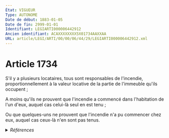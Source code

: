 ```yaml
---
État: VIGUEUR
Type: AUTONOME
Date de début: 1883-01-05
Date de fin: 2999-01-01
Identifiant: LEGIARTI000006442912
Ancien identifiant: ACAXXXXXXXX5X01734AAXXAA
URL: article/LEGI/ARTI/00/00/06/44/29/LEGIARTI000006442912.xml
---
```


<h1>Article 1734</h1>

S'il y a plusieurs locataires, tous sont responsables de l'incendie,
proportionnellement à la valeur locative de la partie de l'immeuble qu'ils
occupent ;<br />

A moins qu'ils ne prouvent que l'incendie a commencé dans l'habitation de l'un
d'eux, auquel cas celui-là seul en est tenu ;<br />

Ou que quelques-uns ne prouvent que l'incendie n'a pu commencer chez eux, auquel
cas ceux-là n'en sont pas tenus.


<details>
  <summary><em>Références</em></summary>

  <h2>Articles faisant référence à l'article</h2>
  
  <ul>
    <li>
      <a href="https://legal.tricoteuses.fr//redirection/LEGIARTI000006539894?vers=git&vers=legifrance">Code de la défense - article L2234-17 AUTONOME ABROGE, en vigueur du 2004-12-21 au 2024-10-03</a> CITATION source
    </li>
    <li>
      <a href="https://legal.tricoteuses.fr//redirection/LEGIARTI000006438839?vers=git&vers=legifrance">Code civil - article 1384 AUTONOME MODIFIE, en vigueur du 1971-01-01 au 2002-03-05</a> CITATION source
    </li>
    <li>
      <a href="https://legal.tricoteuses.fr//redirection/LEGIARTI000032041559?vers=git&vers=legifrance">Code civil - article 1242 AUTONOME VIGUEUR, en vigueur depuis le 2016-10-01</a> CITATION source
    </li>
    <li>
      <a href="https://legal.tricoteuses.fr//redirection/LEGIARTI000041760926?vers=git&vers=legifrance">Code civil - article 1384 AUTONOME MODIFIE, en vigueur du 1804-03-21 au 1922-11-09</a> CITATION source
    </li>
    <li>
      <a href="https://legal.tricoteuses.fr//redirection/LEGIARTI000032006591?vers=git&vers=legifrance">Ordonnance n° 2016-131 du 10 février 2016 portant réforme du droit des contrats, du régime général et de la preuve des obligations - article 2 ENTIEREMENT_MODIF</a> CITATION source
    </li>
    <li>
      <a href="https://legal.tricoteuses.fr//redirection/LEGIARTI000046513674?vers=git&vers=legifrance">Code civil - article 1384 AUTONOME MODIFIE, en vigueur du 1937-04-06 au 1971-01-01</a> CITATION source
    </li>
    <li>
      <a href="https://legal.tricoteuses.fr//redirection/LEGIARTI000006341043?vers=git&vers=legifrance">Ordonnance n°59-63 du 6 janvier 1959 relative aux réquisitions de biens et de services - article 20 AUTONOME ABROGE, en vigueur du 1959-01-08 au 2004-12-21</a> CITATION source
    </li>
    <li>
      <a href="https://legal.tricoteuses.fr//redirection/LEGIARTI000006284127?vers=git&vers=legifrance">Loi du 1er juin 1924 mettant en vigueur la législation civile française dans les départements du Bas-Rhin, du Haut-Rhin et de la Moselle - article 72 AUTONOME VIGUEUR, en vigueur depuis le 1924-06-03</a> CITATION source
    </li>
    <li>
      <a href="https://legal.tricoteuses.fr//redirection/LEGIARTI000046513651?vers=git&vers=legifrance">Code civil - article 1384 AUTONOME MODIFIE, en vigueur du 1922-11-09 au 1937-04-06</a> CITATION source
    </li>
    <li>
      <a href="https://legal.tricoteuses.fr//redirection/LEGIARTI000006382715?vers=git&vers=legifrance">Arrêté du 18 janvier 1977 fixant les conditions de nomination des capitaines professionnels de sapeurs-pompiers communaux - article ANNEXE III AUTONOME VIGUEUR, en vigueur depuis le 1992-02-08</a> CITATION source
    </li>
  </ul>
  
  <h2>Références faites par l'article</h2>
  
  <ul>
    <li>
      1924-06-01 CITATION cible <a href="https://legal.tricoteuses.fr//redirection/LEGIARTI000006284127?vers=git&vers=legifrance">Loi du 1er juin 1924 mettant en vigueur la législation civile française dans les départements du Bas-Rhin, du Haut-Rhin et de la Moselle - article 72 AUTONOME VIGUEUR, en vigueur depuis le 1924-06-03</a>
    </li>
    <li>
      1959-01-06 CITATION cible <a href="https://legal.tricoteuses.fr//redirection/LEGIARTI000006341043?vers=git&vers=legifrance">Ordonnance n°59-63 du 6 janvier 1959 relative aux réquisitions de biens et de services - article 20 AUTONOME ABROGE, en vigueur du 1959-01-08 au 2004-12-21</a>
    </li>
    <li>
      1977-01-18 CITATION cible <a href="https://legal.tricoteuses.fr//redirection/LEGIARTI000006382715?vers=git&vers=legifrance">Arrêté du 18 janvier 1977 fixant les conditions de nomination des capitaines professionnels de sapeurs-pompiers communaux - article ANNEXE III AUTONOME VIGUEUR, en vigueur depuis le 1992-02-08</a>
    </li>
    <li>
      2016-02-10 CITATION cible <a href="https://legal.tricoteuses.fr//redirection/LEGIARTI000032006591?vers=git&vers=legifrance">Ordonnance n° 2016-131 du 10 février 2016 portant réforme du droit des contrats, du régime général et de la preuve des obligations - article 2 ENTIEREMENT_MODIF</a>
    </li>
    <li>
      2999-01-01 CITATION cible <a href="https://legal.tricoteuses.fr//redirection/LEGIARTI000032041559?vers=git&vers=legifrance">Code civil - article 1242 AUTONOME VIGUEUR, en vigueur depuis le 2016-10-01</a>
    </li>
    <li>
      2999-01-01 CITATION cible <a href="https://legal.tricoteuses.fr//redirection/LEGIARTI000046513674?vers=git&vers=legifrance">Code civil - article 1384 AUTONOME MODIFIE, en vigueur du 1937-04-06 au 1971-01-01</a>
    </li>
    <li>
      2999-01-01 CITATION cible <a href="https://legal.tricoteuses.fr//redirection/LEGIARTI000006539894?vers=git&vers=legifrance">Code de la défense - article L2234-17 AUTONOME ABROGE, en vigueur du 2004-12-21 au 2024-10-03</a>
    </li>
    <li>
      CODIFICATION source Loi 1804-03-07
    </li>
    <li>
      MODIFICATION source Loi du 5 janvier 1883
    </li>
  </ul>
</details>
